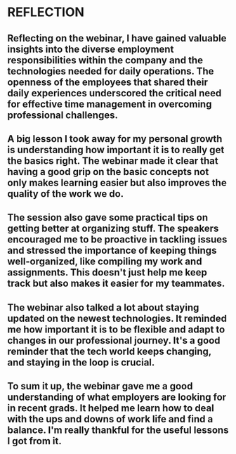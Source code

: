 # REFLECTION
## Reflecting on the webinar, I have gained valuable insights into the diverse employment responsibilities within the company and the technologies needed for daily operations. The openness of the employees that shared their daily experiences underscored the critical need for effective time management in overcoming professional challenges.
## A big lesson I took away for my personal growth is understanding how important it is to really get the basics right. The webinar made it clear that having a good grip on the basic concepts not only makes learning easier but also improves the quality of the work we do.
## The session also gave some practical tips on getting better at organizing stuff. The speakers encouraged me to be proactive in tackling issues and stressed the importance of keeping things well-organized, like compiling my work and assignments. This doesn't just help me keep track but also makes it easier for my teammates.
## The webinar also talked a lot about staying updated on the newest technologies. It reminded me how important it is to be flexible and adapt to changes in our professional journey. It's a good reminder that the tech world keeps changing, and staying in the loop is crucial.
## To sum it up, the webinar gave me a good understanding of what employers are looking for in recent grads. It helped me learn how to deal with the ups and downs of work life and find a balance. I'm really thankful for the useful lessons I got from it.








